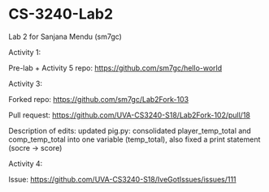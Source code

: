 # CS-3240-Lab2
Lab 2 for Sanjana Mendu (sm7gc)

Activity 1: 

Pre-lab + Activity 5 repo: https://github.com/sm7gc/hello-world

Activity 3: 

Forked repo: https://github.com/sm7gc/Lab2Fork-103

Pull request: https://github.com/UVA-CS3240-S18/Lab2Fork-102/pull/18 

Description of edits: updated pig.py: consolidated player_temp_total and comp_temp_total into one variable (temp_total), also fixed a print statement (socre -> score)

Activity 4:

Issue: https://github.com/UVA-CS3240-S18/IveGotIssues/issues/111

